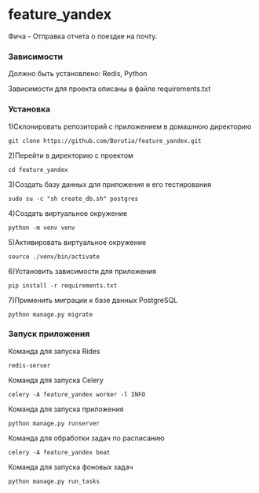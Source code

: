 # feature_yandex
Фича - Отправка отчета о поездке на почту.

### Зависимости
Должно быть установлено: Redis, Python

Зависимости для проекта описаны в файле requirements.txt

### Установка
1)Склонировать репозиторий с приложением в домашнюю директорию
```
git clone https://github.com/Borutia/feature_yandex.git
```
2)Перейти в директорию с проектом 
```
cd feature_yandex
```
3)Создать базу данных для приложения и его тестирования 
```
sudo su -c "sh create_db.sh" postgres
```
4)Создать виртуальное окружение
```
python -m venv venv
```
5)Активировать виртуальное окружение
```
source ./venv/bin/activate
```
6)Установить зависимости для приложения
```
pip install -r requirements.txt
```
7)Применить миграции к базе данных PostgreSQL
```
python manage.py migrate
```

### Запуск приложения
Команда для запуска Rides
```
redis-server
```
Команда для запуска Celery
```
celery -A feature_yandex worker -l INFO
```
Команда для запуска приложения
```
python manage.py runserver
```
Команда для обработки задач по расписанию
```
celery -A feature_yandex beat
```
Команда для запуска фоновых задач
```
python manage.py run_tasks
```
